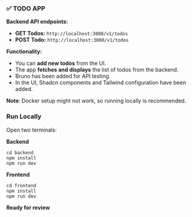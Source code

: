 ### ✅ TODO APP

**Backend API endpoints:**

- **GET Todos:** `http://localhost:3000/v1/todos`
- **POST Todo:** `http://localhost:3000/v1/todos`

**Functionality:**

- You can **add new todos** from the UI.
- The app **fetches and displays** the list of todos from the backend.
- Bruno has been added for API testing.
- In the UI, Shadcn components and Tailwind configuration have been added.

**Note**: Docker setup might not work, so running locally is recommended.

### Run Locally

Open two terminals:

**Backend**

```
cd backend
npm install
npm run dev
```

**Frontend**

```
cd frontend
npm install
npm run dev
```

**Ready for review**
